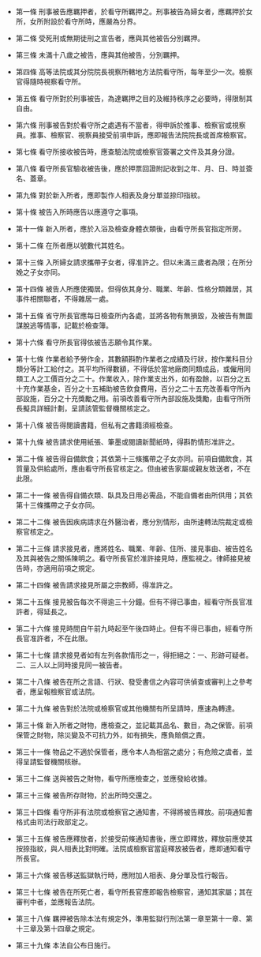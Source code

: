 * 第一條 刑事被告應羈押者，於看守所羈押之。刑事被告為婦女者，應羈押於女所，女所附設於看守所時，應嚴為分界。

* 第二條 受死刑或無期徒刑之宣告者，應與其他被告分別羈押。

* 第三條 未滿十八歲之被告，應與其他被告，分別羈押。

* 第四條 高等法院或其分院院長視察所轄地方法院看守所，每年至少一次。檢察官得隨時視察看守所。

* 第五條 看守所對於刑事被告，為達羈押之目的及維持秩序之必要時，得限制其自由。

* 第六條 刑事被告對於看守所之處遇有不當者，得申訴於推事、檢察官或視察員。推事、檢察官、視察員接受前項申訴，應即報告法院院長或首席檢察官。

* 第七條 看守所接收被告時，應查驗法院或檢察官簽署之文件及其身分證。

* 第八條 看守所長官驗收被告後，應於押票回證附記收到之年、月、日、時並簽名、蓋章。

* 第九條 對於新入所者，應即製作人相表及身分單並捺印指紋。

* 第十條 被告入所時應告以應遵守之事項。

* 第十一條 新入所者，應於入浴及檢查身體衣類後，由看守所長官指定所房。

* 第十二條 在所者應以號數代其姓名。

* 第十三條 入所婦女請求攜帶子女者，得准許之。但以未滿三歲者為限；在所分娩之子女亦同。

* 第十四條 被告人所應使獨居。但得依其身分、職業、年齡、性格分類雜居，其事件相關聯者，不得雜居一處。

* 第十五條 省守所長官應每日檢查所內各處，並將各物有無損毀，及被告有無圖謀脫逃等情事，記載於檢查簿。

* 第十六條 看守所長官得依被告志願令其作業。

* 第十七條 作業者給予勞作金，其數額斟酌作業者之成績及行狀，按作業科目分類分等計工給付之。其平均所得數額，不得低於當地廠商同類成品，或僱用同類工人之工價百分之二十。作業收入，除作業支出外，如有盈餘，以百分之五十充作業基金，百分之十五補助被告飲食費用，百分之二十五充改善看守所內部設施，百分之十充獎勵之用。前項改善看守所內部設施及獎勵，由看守所所長擬具詳細計劃，呈請該管監督機關核定之。

* 第十八條 被告得閱讀書籍，但私有之書籍須經檢查。

* 第十九條 被告請求使用紙張、筆墨或閱讀新聞紙時，得斟酌情形准許之。

* 第二十條 被告得自備飲食；其依第十三條攜帶之子女亦同。前項自備飲食，其質量及供給處所，應由看守所長官核定之。但由被告家屬或親友致送者，不在此限。

* 第二十一條 被告得自備衣類、臥具及日用必需品，不能自備者由所供用；其依第十三條攜帶之子女亦同。

* 第二十二條 被告因疾病請求在外醫治者，應分別情形，由所速轉法院裁定或檢察官核定之。

* 第二十三條 請求接見者，應將姓名、職業、年齡、住所、接見事由、被告姓名及其與被告之關係陳明之。看守所長官於准許接見時，應監視之。律師接見被告時，亦適用前項之規定。

* 第二十四條 被告請求接見所屬之宗教師，得准許之。

* 第二十五條 接見被告每次不得逾三十分鐘。但有不得已事由，經看守所長官准許者，得延長之。

* 第二十六條 接見時間自午前九時起至午後四時止。但有不得已事由，經看守所長官准許者，不在此限。

* 第二十七條 請求接見者如有左列各款情形之一，得拒絕之：一、形跡可疑者。二、三人以上同時接見同一被告者。

* 第二十八條 被告在所之言語、行狀、發受書信之內容可供偵查或審判上之參考者，應呈報檢察官或法院。

* 第二十九條 被告對於法院或檢察官或其他機關有所呈請時，應速為轉達。

* 第三十條 新入所者之財物，應檢查之，並記載其品名、數目，為之保管。前項保管之財物，除災變及不可抗力外，如有損失，應負賠償之責。

* 第三十一條 物品之不適於保管者，應令本人為相當之處分；有危險之虞者，並得呈請監督機關核辦。

* 第三十二條 送與被告之財物，看守所應檢查之，並應發給收據。

* 第三十三條 被告所存財物，於出所時交還之。

* 第三十四條 看守所非有法院或檢察官之通知書，不得將被告釋放。前項通知書格式由司法行政部定之。

* 第三十五條 被告應釋放者，於接受前條通知書後，應立即釋放，釋放前應使其按捺指紋，與人相表比對明確。法院或檢察官當庭釋放被告者，應即通知看守所長官。

* 第三十六條 被告移送監獄執行時，應附加人相表、身分單及性行報告。

* 第三十七條 被告在所死亡者，看守所長官應即報告檢察官，通知其家屬；其在審判中者，並應報告法院。

* 第三十八條 羈押被告除本法有規定外，準用監獄行刑法第一章至第十一章、第十三章及第十四章之規定。

* 第三十九條 本法自公布日施行。

